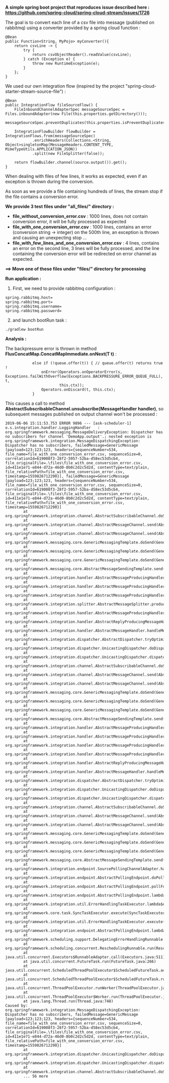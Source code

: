 **A simple spring boot project that reproduces issue described here : https://github.com/spring-cloud/spring-cloud-stream/issues/1726**

The goal is to convert each line of a csv file into message (published on rabbitmq) using a converter provided by a spring cloud function :

	@Bean
	public Function<String, MyPojo> myConverter(){
		return csvLine -> {
			try {
				return csvObjectReader().readValue(csvLine);
			} catch (Exception e) {
				throw new RuntimeException(e);
			}
		};
	}
  
We used our own integration flow (inspired by the project "spring-cloud-starter-stream-source-file") :

    @Bean
    public IntegrationFlow fileSourceFlow() {
        FileInboundChannelAdapterSpec messageSourceSpec = Files.inboundAdapter(new File(this.properties.getDirectory()));
        messageSourceSpec.preventDuplicates(this.properties.isPreventDuplicates());

        IntegrationFlowBuilder flowBuilder = IntegrationFlows.from(messageSourceSpec)
                .enrichHeaders(Collections.<String, Object>singletonMap(MessageHeaders.CONTENT_TYPE, MimeTypeUtils.APPLICATION_JSON))
                .split(new FileSplitter(false));

        return flowBuilder.channel(source.output()).get();
    }



When dealing with files of few lines, it works as expected, even if an exception is thrown during the conversion. 

As soon as we provide a file containing hundreds of lines, the stream stop if the file contains a conversion error.

**We provide 3 test files under "all_files/" directory :**

* **file_without_conversion_error.csv** : 1000 lines, does not contain conversion error, it will be fully processed as expected
* **file_with_one_conversion_error.csv** : 1000 lines, contains an error (conversion string -> integer) on the 500th line, an exception is thrown and causing an unexpecting stop ...
* **file_with_few_lines_and_one_conversion_error.csv** : 4 lines, contains an error on the second line, 3 lines will be fully processed, and the line containing the conversion error will be redirected on error channel as expected.

**==> Move one of these files under "files/" directory for processing**


**Run application :**

1. First, we need to provide rabbitmq configuration :

```
spring.rabbitmq.host=
spring.rabbitmq.port=
spring.rabbitmq.username=
spring.rabbitmq.password=
```

2. and launch bootRun task :

```
./gradlew bootRun
```

**Analysis :**


The backpressure error is thrown in method **FluxConcatMap.ConcatMapImmediate.onNext(T t)** :

```
			else if (!queue.offer(t)) { // queue.offer(t) returns true !
				onError(Operators.onOperatorError(s, Exceptions.failWithOverflow(Exceptions.BACKPRESSURE_ERROR_QUEUE_FULL), t,
						this.ctx));
				Operators.onDiscard(t, this.ctx);
			}
```

This causes a call to method **AbstractSubscribableChannel.unsubscribe(MessageHandler handler)**, so subsequent messages published on output channel won't be processed :

```
2019-06-06 15:11:53.753 ERROR 9896 --- [ask-scheduler-1] o.s.integration.handler.LoggingHandler   : org.springframework.messaging.MessageDeliveryException: Dispatcher has no subscribers for channel 'DemoApp.output'.; nested exception is org.springframework.integration.MessageDispatchingException: Dispatcher has no subscribers, failedMessage=GenericMessage [payload=123;123;123, headers={sequenceNumber=534, file_name=file_with_one_conversion_error.csv, sequenceSize=0, correlationId=619008f3-28f2-5957-52ba-d58ec53d5cb4, file_originalFile=.\files\file_with_one_conversion_error.csv, id=411e1e71-e844-d72a-46d0-8b0c2d2c5d2d, contentType=text/plain, file_relativePath=file_with_one_conversion_error.csv, timestamp=1559826712290}], failedMessage=GenericMessage [payload=123;123;123, headers={sequenceNumber=534, file_name=file_with_one_conversion_error.csv, sequenceSize=0, correlationId=619008f3-28f2-5957-52ba-d58ec53d5cb4, file_originalFile=.\files\file_with_one_conversion_error.csv, id=411e1e71-e844-d72a-46d0-8b0c2d2c5d2d, contentType=text/plain, file_relativePath=file_with_one_conversion_error.csv, timestamp=1559826712290}]
        at org.springframework.integration.channel.AbstractSubscribableChannel.doSend(AbstractSubscribableChannel.java:77)
        at org.springframework.integration.channel.AbstractMessageChannel.send(AbstractMessageChannel.java:453)
        at org.springframework.integration.channel.AbstractMessageChannel.send(AbstractMessageChannel.java:401)
        at org.springframework.messaging.core.GenericMessagingTemplate.doSend(GenericMessagingTemplate.java:187)
        at org.springframework.messaging.core.GenericMessagingTemplate.doSend(GenericMessagingTemplate.java:166)
        at org.springframework.messaging.core.GenericMessagingTemplate.doSend(GenericMessagingTemplate.java:47)
        at org.springframework.messaging.core.AbstractMessageSendingTemplate.send(AbstractMessageSendingTemplate.java:109)
        at org.springframework.integration.handler.AbstractMessageProducingHandler.sendOutput(AbstractMessageProducingHandler.java:431)
        at org.springframework.integration.handler.AbstractMessageProducingHandler.doProduceOutput(AbstractMessageProducingHandler.java:284)
        at org.springframework.integration.handler.AbstractMessageProducingHandler.produceOutput(AbstractMessageProducingHandler.java:265)
        at org.springframework.integration.splitter.AbstractMessageSplitter.produceOutput(AbstractMessageSplitter.java:246)
        at org.springframework.integration.handler.AbstractMessageProducingHandler.sendOutputs(AbstractMessageProducingHandler.java:223)
        at org.springframework.integration.handler.AbstractReplyProducingMessageHandler.handleMessageInternal(AbstractReplyProducingMessageHandler.java:129)
        at org.springframework.integration.handler.AbstractMessageHandler.handleMessage(AbstractMessageHandler.java:162)
        at org.springframework.integration.dispatcher.AbstractDispatcher.tryOptimizedDispatch(AbstractDispatcher.java:115)
        at org.springframework.integration.dispatcher.UnicastingDispatcher.doDispatch(UnicastingDispatcher.java:132)
        at org.springframework.integration.dispatcher.UnicastingDispatcher.dispatch(UnicastingDispatcher.java:105)
        at org.springframework.integration.channel.AbstractSubscribableChannel.doSend(AbstractSubscribableChannel.java:73)
        at org.springframework.integration.channel.AbstractMessageChannel.send(AbstractMessageChannel.java:453)
        at org.springframework.integration.channel.AbstractMessageChannel.send(AbstractMessageChannel.java:401)
        at org.springframework.messaging.core.GenericMessagingTemplate.doSend(GenericMessagingTemplate.java:187)
        at org.springframework.messaging.core.GenericMessagingTemplate.doSend(GenericMessagingTemplate.java:166)
        at org.springframework.messaging.core.GenericMessagingTemplate.doSend(GenericMessagingTemplate.java:47)
        at org.springframework.messaging.core.AbstractMessageSendingTemplate.send(AbstractMessageSendingTemplate.java:109)
        at org.springframework.integration.handler.AbstractMessageProducingHandler.sendOutput(AbstractMessageProducingHandler.java:431)
        at org.springframework.integration.handler.AbstractMessageProducingHandler.doProduceOutput(AbstractMessageProducingHandler.java:284)
        at org.springframework.integration.handler.AbstractMessageProducingHandler.produceOutput(AbstractMessageProducingHandler.java:265)
        at org.springframework.integration.handler.AbstractMessageProducingHandler.sendOutputs(AbstractMessageProducingHandler.java:223)
        at org.springframework.integration.handler.AbstractReplyProducingMessageHandler.handleMessageInternal(AbstractReplyProducingMessageHandler.java:129)
        at org.springframework.integration.handler.AbstractMessageHandler.handleMessage(AbstractMessageHandler.java:162)
        at org.springframework.integration.dispatcher.AbstractDispatcher.tryOptimizedDispatch(AbstractDispatcher.java:115)
        at org.springframework.integration.dispatcher.UnicastingDispatcher.doDispatch(UnicastingDispatcher.java:132)
        at org.springframework.integration.dispatcher.UnicastingDispatcher.dispatch(UnicastingDispatcher.java:105)
        at org.springframework.integration.channel.AbstractSubscribableChannel.doSend(AbstractSubscribableChannel.java:73)
        at org.springframework.integration.channel.AbstractMessageChannel.send(AbstractMessageChannel.java:453)
        at org.springframework.integration.channel.AbstractMessageChannel.send(AbstractMessageChannel.java:401)
        at org.springframework.messaging.core.GenericMessagingTemplate.doSend(GenericMessagingTemplate.java:187)
        at org.springframework.messaging.core.GenericMessagingTemplate.doSend(GenericMessagingTemplate.java:166)
        at org.springframework.messaging.core.GenericMessagingTemplate.doSend(GenericMessagingTemplate.java:47)
        at org.springframework.messaging.core.AbstractMessageSendingTemplate.send(AbstractMessageSendingTemplate.java:109)
        at org.springframework.integration.endpoint.SourcePollingChannelAdapter.handleMessage(SourcePollingChannelAdapter.java:234)
        at org.springframework.integration.endpoint.AbstractPollingEndpoint.doPoll(AbstractPollingEndpoint.java:390)
        at org.springframework.integration.endpoint.AbstractPollingEndpoint.pollForMessage(AbstractPollingEndpoint.java:329)
        at org.springframework.integration.endpoint.AbstractPollingEndpoint.lambda$null$1(AbstractPollingEndpoint.java:277)
        at org.springframework.integration.util.ErrorHandlingTaskExecutor.lambda$execute$0(ErrorHandlingTaskExecutor.java:57)
        at org.springframework.core.task.SyncTaskExecutor.execute(SyncTaskExecutor.java:50)
        at org.springframework.integration.util.ErrorHandlingTaskExecutor.execute(ErrorHandlingTaskExecutor.java:55)
        at org.springframework.integration.endpoint.AbstractPollingEndpoint.lambda$createPoller$2(AbstractPollingEndpoint.java:274)
        at org.springframework.scheduling.support.DelegatingErrorHandlingRunnable.run(DelegatingErrorHandlingRunnable.java:54)
        at org.springframework.scheduling.concurrent.ReschedulingRunnable.run(ReschedulingRunnable.java:93)
        at java.util.concurrent.Executors$RunnableAdapter.call(Executors.java:511)
        at java.util.concurrent.FutureTask.run(FutureTask.java:266)
        at java.util.concurrent.ScheduledThreadPoolExecutor$ScheduledFutureTask.access$201(ScheduledThreadPoolExecutor.java:180)
        at java.util.concurrent.ScheduledThreadPoolExecutor$ScheduledFutureTask.run(ScheduledThreadPoolExecutor.java:293)
        at java.util.concurrent.ThreadPoolExecutor.runWorker(ThreadPoolExecutor.java:1142)
        at java.util.concurrent.ThreadPoolExecutor$Worker.run(ThreadPoolExecutor.java:617)
        at java.lang.Thread.run(Thread.java:748)
Caused by: org.springframework.integration.MessageDispatchingException: Dispatcher has no subscribers, failedMessage=GenericMessage [payload=123;123;123, headers={sequenceNumber=534, file_name=file_with_one_conversion_error.csv, sequenceSize=0, correlationId=619008f3-28f2-5957-52ba-d58ec53d5cb4, file_originalFile=.\files\file_with_one_conversion_error.csv, id=411e1e71-e844-d72a-46d0-8b0c2d2c5d2d, contentType=text/plain, file_relativePath=file_with_one_conversion_error.csv, timestamp=1559826712290}]
        at org.springframework.integration.dispatcher.UnicastingDispatcher.doDispatch(UnicastingDispatcher.java:138)
        at org.springframework.integration.dispatcher.UnicastingDispatcher.dispatch(UnicastingDispatcher.java:105)
        at org.springframework.integration.channel.AbstractSubscribableChannel.doSend(AbstractSubscribableChannel.java:73)
        ... 56 more
```




